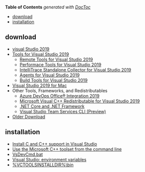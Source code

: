 <!-- START doctoc generated TOC please keep comment here to allow auto update -->
<!-- DON'T EDIT THIS SECTION, INSTEAD RE-RUN doctoc TO UPDATE -->
**Table of Contents**  *generated with [DocToc](https://github.com/thlorenz/doctoc)*

- [download](#download)
- [installation](#installation)

<!-- END doctoc generated TOC please keep comment here to allow auto update -->



## download
- [visual Studio 2019](https://visualstudio.microsoft.com/downloads/#build-tools-for-visual-studio-2019)
- [Tools for Visual Studio 2019](https://visualstudio.microsoft.com/downloads/#remote-tools-for-visual-studio-2019)
  - [Remote Tools for Visual Studio 2019](https://visualstudio.microsoft.com/downloads/#remote-tools-for-visual-studio-2019)
  - [Performace Tools for Visual Studio 2019](https://visualstudio.microsoft.com/downloads/#performance-tools-for-visual-studio-2019)
  - [IntelliTrace Standalone Collector for Visual Studio 2019](https://visualstudio.microsoft.com/downloads/#intellitrace-standalone-collector-for-visual-studio-2019)
  - [Agents for Visual Studio 2019](https://visualstudio.microsoft.com/downloads/#agents-for-visual-studio-2019)
  - [Build Tools for Visual Studio 2019](https://visualstudio.microsoft.com/downloads/#build-tools-for-visual-studio-2019)
- [Visual Studio 2019 for Mac](https://visualstudio.microsoft.com/downloads/#visual-studio-2019-for-mac)
- Other Tools, Frameworks, and Redistributables
  - [Azure DevOps Office® Integration 2019](https://visualstudio.microsoft.com/downloads/#azure-devops-office-integration-2019)
  - [Microsoft Visual C++ Redistributable for Visual Studio 2019](https://visualstudio.microsoft.com/downloads/#microsoft-visual-c-redistributable-for-visual-studio-2019)
  - [.NET Core and .NET Framework](https://visualstudio.microsoft.com/downloads/#net-core-and-net-framework)
  - [Visual Studio Team Services CLI (Preview)](https://visualstudio.microsoft.com/downloads/#visual-studio-team-services-cli-preview)
- [Older Download](https://visualstudio.microsoft.com/vs/older-downloads/)

## installation
- [Install C and C++ support in Visual Studio](https://docs.microsoft.com/en-us/cpp/build/vscpp-step-0-installation?view=msvc-160)
- [Use the Microsoft C++ toolset from the command line](https://docs.microsoft.com/en-us/cpp/build/building-on-the-command-line?view=msvc-160)
- [VsDevCmd.bat](https://renenyffenegger.ch/notes/Windows/dirs/Program-Files-x86/Microsoft-Visual-Studio/version/edition/Common7/Tools/VsDevCmd_bat)
- [Visual Studio: environment variables](https://renenyffenegger.ch/notes/Windows/development/Visual-Studio/environment-variables/index)
- [%VCTOOLSINSTALLDIR%\bin](https://renenyffenegger.ch/notes/Windows/dirs/Program-Files-x86/Microsoft-Visual-Studio/version/edition/VC/Tools/MSVC/version/bin/index)
